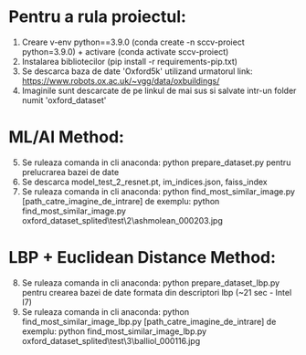 # Pentru a rula proiectul:
1) Creare v-env python==3.9.0 (conda create -n sccv-proiect python=3.9.0) + activare (conda activate sccv-proiect)
2) Instalarea bibliotecilor (pip install -r requirements-pip.txt)
3) Se descarca baza de date 'Oxford5k' utilizand urmatorul link: https://www.robots.ox.ac.uk/~vgg/data/oxbuildings/
4) Imaginile sunt descarcate de pe linkul de mai sus si salvate intr-un folder numit 'oxford_dataset'

# ML/AI Method:
5) Se ruleaza comanda in cli anaconda: python prepare_dataset.py pentru prelucrarea bazei de date
6) Se descarca model_test_2_resnet.pt, im_indices.json, faiss_index
7) Se ruleaza comanda in cli anaconda: python find_most_similar_image.py [path_catre_imagine_de_intrare] de exemplu: python find_most_similar_image.py oxford_dataset_splited\test\2\ashmolean_000203.jpg

# LBP + Euclidean Distance Method:
8) Se ruleaza comanda in cli anaconda: python prepare_dataset_lbp.py pentru crearea bazei de date formata din descriptori lbp (~21 sec - Intel I7)
9) Se ruleaza comanda in cli anaconda: python find_most_similar_image_lbp.py [path_catre_imagine_de_intrare] de exemplu: python find_most_similar_image_lbp.py oxford_dataset_splited\test\3\balliol_000116.jpg
